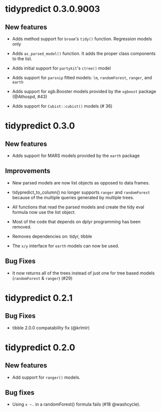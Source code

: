 # tidypredict 0.3.0.9003

## New features

- Adds method support for `broom`'s `tidy()` function.  Regression models only

- Adds `as_parsed_model()` function. It adds the proper class components to the list.

- Adds initial support for `partykit`'s `ctree()` model

- Adds support for `parsnip` fitted models: `lm`, `randomForest`, `ranger`, and `earth`

- Adds support for xgb.Booster models provided by the `xgboost` package (@Athospd, #43)

- Adds support for `Cubist::cubist()` models (# 36)

# tidypredict 0.3.0

## New features

- Adds support for MARS models provided by the `earth` package

## Improvements

- New parsed models are now list objects as opposed to data frames.

- tidypredict_to_column() no longer supports `ranger` and `randomForest` because of the multiple queries generated by multiple trees.

- All functions that read the parsed models and create the tidy eval formula now use the list object.  

- Most of the code that depends on dplyr programming has been removed.

- Removes dependencies on: tidyr, tibble

- The `x/y` interface for `earth` models can now be used. 

## Bug Fixes

- It now returns all of the trees instead of just one for tree based models (`randomForest` & `ranger`) (#29)

# tidypredict 0.2.1

## Bug Fixes

- tibble 2.0.0 compatability fix (@krlmlr)

# tidypredict 0.2.0

## New features

- Add support for `ranger()` models.

## Bug fixes

- Using `x ~.` in a randomForest() formula fails (#18 @washcycle).

